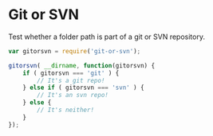 # Git or SVN

Test whether a folder path is part of a git or SVN repository.

```javascript
var gitorsvn = require('git-or-svn');

gitorsvn( __dirname, function(gitorsvn) {
	if ( gitorsvn === 'git' ) {
		// It's a git repo!
	} else if ( gitorsvn === 'svn' ) {
		// It's an svn repo!
	} else {
		// It's neither!
	}
});
```
